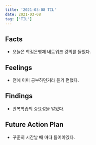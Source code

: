 ```yaml
---
title: '2021-03-08 TIL'
date: 2021-03-08
tag: ['TIL']
---
```


## Facts

- 오늘은 학점은행제 네트워크 강의를 들었다.

## Feelings

- 전에 이미 공부하던거라 듣기 편했다.

## Findings

- 반복학습의 중요성을 알았다.

## Future Action Plan

- 꾸준히 시간날 때 마다 들어야겠다.
